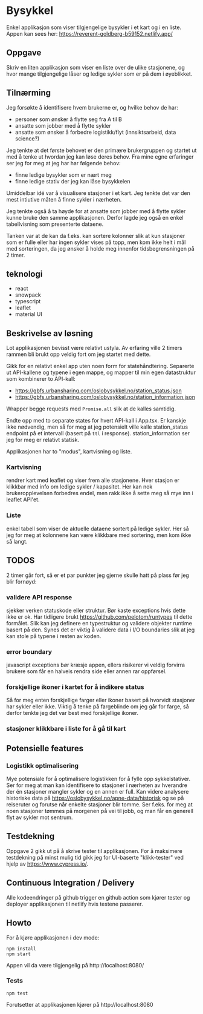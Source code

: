 # Bysykkel

Enkel applikasjon som viser tilgjengelige bysykler i et kart og i en liste. Appen kan sees her: https://reverent-goldberg-b59152.netlify.app/


## Oppgave

Skriv en liten applikasjon som viser en liste over de ulike stasjonene, og hvor mange tilgjengelige låser og ledige
sykler som er på dem i øyeblikket.

## Tilnærming

Jeg forsøkte å identifisere hvem brukerne er, og hvilke behov de har:

- personer som ønsker å flytte seg fra A til B
- ansatte som jobber med å flytte sykler
- ansatte som ønsker å forbedre logistikk/flyt (innsiktsarbeid, data science?)

Jeg tenkte at det første behovet er den primære brukergruppen og startet ut med å tenke ut hvordan jeg kan løse deres
behov. Fra mine egne erfaringer ser jeg for meg at jeg har har følgende behov:

- finne ledige bysykler som er nært meg
- finne ledige stativ der jeg kan låse bysykkelen

Umiddelbar idé var å visualisere stasjoner i et kart. Jeg tenkte det var den mest intiutive måten å finne sykler i
nærheten.

Jeg tenkte også å ta høyde for at ansatte som jobber med å flytte sykler kunne bruke den samme applikasjonen. Derfor
lagde jeg også en enkel tabellvisning som presenterte dataene.

Tanken var at de kan da f.eks. kan sortere kolonner slik at kun stasjoner som er fulle eller har ingen sykler vises på
topp, men kom ikke helt i mål med sorteringen, da jeg ønsker å holde meg innenfor tidsbegrensningen på 2 timer.


## teknologi

- react
- snowpack
- typescript
- leaflet
- material UI

## Beskrivelse av løsning

Lot applikasjonen bevisst være relativt ustyla. Av erfaring ville 2 timers rammen bli brukt opp veldig fort om jeg startet med dette.

Gikk for en relativt enkel app uten noen form for statehåndtering. Separerte ut API-kallene og typene i egen mappe, og
mapper til min egen datastruktur som kombinerer to API-kall:

- https://gbfs.urbansharing.com/oslobysykkel.no/station_status.json
- https://gbfs.urbansharing.com/oslobysykkel.no/station_information.json

Wrapper begge requests med  `Promise.all` slik at de kalles samtidig.

Endte opp med to separate states for hvert API-kall i App.tsx. Er kanskje ikke nødvendig, men så for meg at jeg
potensielt ville kalle station_status endpoint på et intervall (basert på `ttl` i response). station_information ser jeg
for meg er relativt statisk.

Applikasjonen har to "modus", kartvisning og liste. 

### Kartvisning

rendrer kart med leaflet og viser frem alle stasjonene. Hver stasjon er klikkbar med info om ledige sykler / kapasitet.
Her kan nok brukeropplevelsen forbedres endel, men rakk ikke å sette meg så mye inn i leaflet API'et. 

### Liste

enkel tabell som viser de aktuelle dataene sortert på ledige sykler. Her så jeg for meg at kolonnene kan være klikkbare med sortering, men kom ikke så langt.
## TODOS

2 timer går fort, så er et par punkter jeg gjerne skulle hatt på plass før jeg blir fornøyd:

### validere API response

sjekker verken statuskode eller struktur. Bør kaste exceptions hvis dette ikke er ok. Har tidligere
brukt https://github.com/pelotom/runtypes til dette formålet. Slik kan jeg definere en typestruktur og validere
objekter runtime basert på den. Synes det er viktig å validere data i I/O boundaries slik at jeg kan stole på typene i
resten av koden.

### error boundary

javascript exceptions bør kræsje appen, ellers risikerer vi veldig forvirra brukere som får en halveis rendra side eller
annen rar oppførsel.

### forskjellige ikoner i kartet for å indikere status

Så for meg enten forskjellige farger eller ikoner basert på hvorvidt stasjoner har sykler eller ikke. Viktig å tenke på fargeblinde om jeg går for farge, så derfor tenkte jeg det var best med forskjellige ikoner.

### stasjoner klikkbare i liste for å gå til kart

## Potensielle features

### Logistikk optimalisering

Mye potensiale for å optimalisere logistikken for å fylle opp sykkelstativer. Ser for meg at man kan identifisere to
stasjoner i nærheten av hverandre der én stasjoner mangler sykler og en annen er full. Kan videre analysere historiske
data på https://oslobysykkel.no/apne-data/historisk og se på reiseruter og forutse når enkelte stasjoner blir tomme. Ser
f.eks. for meg at noen stasjoner tømmes på morgenen på vei til jobb, og man får en generell flyt av sykler mot sentrum.

## Testdekning

Oppgave 2 gikk ut på å skrive tester til applikasjonen. For å maksimere testdekning på minst mulig tid gikk jeg for UI-baserte "klikk-tester" ved hjelp av https://www.cypress.io/.


## Continuous Integration / Delivery

Alle kodeendringer på github trigger en github action som kjører tester og deployer applikasjonen til netlify hvis testene passerer.



## Howto

For å kjøre applikasjonen i dev mode:

```
npm install
npm start
```

Appen vil da være tilgjengelig på http://localhost:8080/

### Tests

```
npm test
```

Forutsetter at applikasjonen kjører på http://localhost:8080